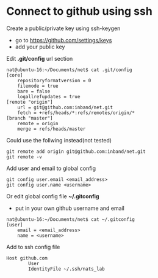 # Connect to github using ssh 

Create a public/private key using ssh-keygen

 - go to https://github.com/settings/keys
 - add your public key

Edit **.git/config** url section 

```
nat@ubuntu-16:~/Documents/net$ cat .git/config 
[core]
	repositoryformatversion = 0
	filemode = true
	bare = false
	logallrefupdates = true
[remote "origin"]
	url = git@github.com:inband/net.git
	fetch = +refs/heads/*:refs/remotes/origin/*
[branch "master"]
	remote = origin
	merge = refs/heads/master

```
Could use the follwing instead(not tested)

```
git remote add origin git@github.com:inband/net.git
git remote -v
```


Add user and email to global config
```
git config user.email <email_address>
git config user.name <username>
```

Or edit global config file **~/.gitconfig**
 - put in your own github username and email  

```
nat@ubuntu-16:~/Documents/net$ cat ~/.gitconfig 
[user]
	email = <email_address>
	name = <username>

```

Add to ssh config file 

```
Host github.com
        User 
        IdentityFile ~/.ssh/nats_lab
```

